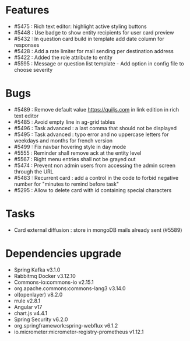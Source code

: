 
# Features
- #5475 : Rich text editor: highlight active styling buttons
- #5448 : Use badge to show entity recipients for user card preview
- #5432 : In question card build in template add date column for responses
- #5428 : Add a rate limiter for mail sending per destination address
- #5422 : Added the role attribute to entity
- #5595 : Message or question list template - Add option in config file to choose severity
  
# Bugs

- #5489 : Remove default value https://quiljs.com in link edition in rich text editor
- #5485 : Avoid empty line in ag-grid tables
- #5496 : Task advanced : a last comma that should not be displayed
- #5495 : Task advanced : typo error and no uppercase letters for weekdays and months for french version
- #5499 : Fix navbar hovering style in day mode
- #5555 : Reminder shall remove ack at the entity level
- #5567 : Right menu entries shall not be grayed out
- #5474 : Prevent non admin users from accessing the admin screen through the URL
- #5483 : Recurrent card : add a control in the code to forbid negative number for "minutes to remind before task"
- #5295 : Allow to delete card with id containing special characters

# Tasks

- Card external diffusion : store in mongoDB mails already sent (#5589)

# Dependencies upgrade

- Spring Kafka v3.1.0
- Rabbitmq Docker v3.12.10
- Commons-io:commons-io v2.15.1
- org.apache.commons:commons-lang3 v3.14.0
- ol(openlayer) v8.2.0 
- rrule v2.8.1
- Angular v17
- chart.js v4.4.1
- Spring Security v6.2.0
- org.springframework:spring-webflux v6.1.2
- io.micrometer:micrometer-registry-prometheus v1.12.1

